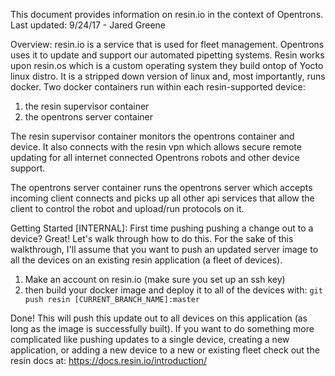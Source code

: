  This document provides information on resin.io in the context of Opentrons.
Last updated: 9/24/17 - Jared Greene

Overview:
resin.io is a service that is used for fleet management. Opentrons uses it to update and support our automated pipetting systems.
Resin works upon resin.os which is a custom operating system they build ontop of Yocto linux distro. It is a stripped down version of
linux and, most importantly, runs docker. Two docker containers run within each resin-supported device:
1) the resin supervisor container
2) the opentrons server container

The resin supervisor container monitors the opentrons container and device. It also connects with the resin vpn
which allows secure remote updating for all internet connected Opentrons robots and other device support.

The opentrons server container runs the opentrons server which accepts incoming client connects and picks
up all other api services that allow the client to control the robot and upload/run protocols on it.


Getting Started [INTERNAL]:
First time pushing pushing a change out to a device? Great! Let's walk through how to do this.
For the sake of this walkthrough, I'll assume that you want to push an updated server image to
all the devices on an existing resin application (a fleet of devices).

1) Make an account on resin.io (make sure you set up an ssh key)
2) then build your docker image and deploy it to all of the devices with:
	`git push resin [CURRENT_BRANCH_NAME]:master`

Done! This will push this update out to all devices on this application (as long as the image is successfully built).
If you want to do something more complicated like pushing updates to a single device, creating a new application, or adding
a new device to a new or existing fleet check out the resin docs at: https://docs.resin.io/introduction/



